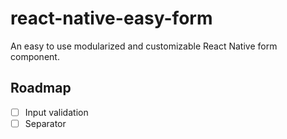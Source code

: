 # react-native-easy-form
An easy to use modularized and customizable React Native form component.

## Roadmap
- [ ] Input validation
- [ ] Separator
